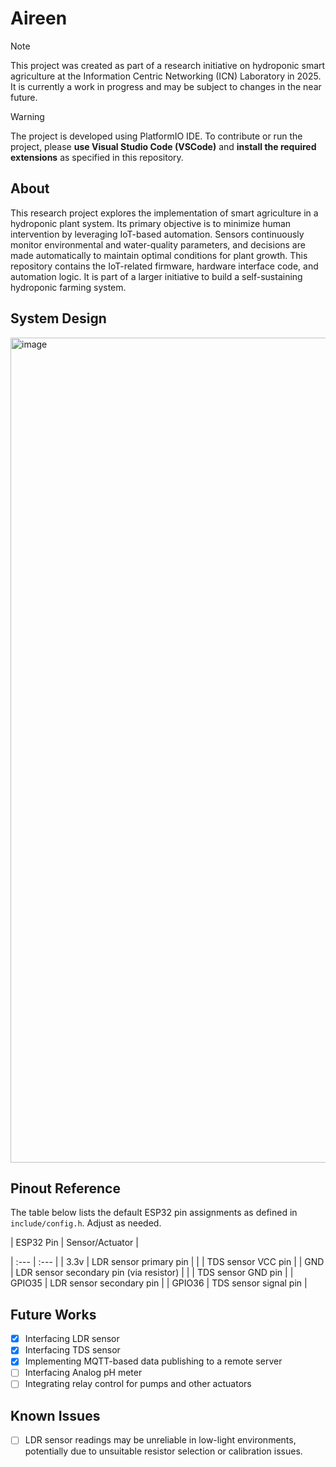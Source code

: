 # Aireen

> [!NOTE]
> This project was created as part of a research initiative on hydroponic smart agriculture at the Information Centric Networking (ICN) Laboratory in 2025. It is currently a work in progress and may be subject to changes in the near future.

> [!WARNING]
> The project is developed using PlatformIO IDE. To contribute or run the project, please **use Visual Studio Code (VSCode)** and **install the required extensions** as specified in this repository. 

## About
This research project explores the implementation of smart agriculture in a hydroponic plant system. 
Its primary objective is to minimize human intervention by leveraging IoT-based automation. 
Sensors continuously monitor environmental and water-quality parameters, and decisions are made automatically to maintain optimal conditions for plant growth.
This repository contains the IoT-related firmware, hardware interface code, and automation logic. 
It is part of a larger initiative to build a self-sustaining hydroponic farming system.

## System Design
<img width="1630" height="1320" alt="image" src="https://github.com/user-attachments/assets/f193976f-f28b-44bb-b88a-077a928ec0e3" />

## Pinout Reference

The table below lists the default ESP32 pin assignments as defined in `include/config.h`. Adjust as needed.

| ESP32 Pin | Sensor/Actuator |

| :--- | :--- |
| 3.3v | LDR sensor primary pin |
|      | TDS sensor VCC pin |
| GND  | LDR sensor secondary pin (via resistor) |
|      | TDS sensor GND pin |
| GPIO35 | LDR sensor secondary pin |
| GPIO36 | TDS sensor signal pin |

## Future Works
- [x] Interfacing LDR sensor
- [x] Interfacing TDS sensor
- [x] Implementing MQTT-based data publishing to a remote server
- [ ] Interfacing Analog pH meter
- [ ] Integrating relay control for pumps and other actuators

## Known Issues
- [ ] LDR sensor readings may be unreliable in low-light environments, potentially due to unsuitable resistor selection or calibration issues.































